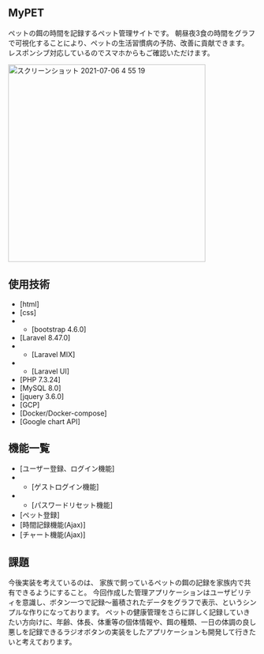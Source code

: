 

## MyPET

ペットの餌の時間を記録するペット管理サイトです。
朝昼夜3食の時間をグラフで可視化することにより、ペットの生活習慣病の予防、改善に貢献できます。
レスポンシブ対応しているのでスマホからもご確認いただけます。


<img width="400" alt="スクリーンショット 2021-07-06 4 55 19" src="https://user-images.githubusercontent.com/82766733/124514033-143ba780-de17-11eb-9640-806cf329cb9e.png">




## 使用技術

- [html]
- [css]
- - [bootstrap 4.6.0]
- [Laravel 8.47.0]
- - [Laravel MIX]
- - [Laravel UI]
- [PHP 7.3.24]
- [MySQL 8.0]
- [jquery 3.6.0]
- [GCP]
- [Docker/Docker-compose]
- [Google chart API]


## 機能一覧
- [ユーザー登録、ログイン機能]
- - [ゲストログイン機能]
- - [パスワードリセット機能]
- [ペット登録]
- [時間記録機能(Ajax)]
- [チャート機能(Ajax)]

## 課題
今後実装を考えているのは、
家族で飼っているペットの餌の記録を家族内で共有できるようにすること。
今回作成した管理アプリケーションはユーザビリティを意識し、ボタン一つで記録〜蓄積されたデータをグラフで表示、というシンプルな作りになっております。
ペットの健康管理をさらに詳しく記録していきたい方向けに、年齢、体長、体重等の個体情報や、餌の種類、一日の体調の良し悪しを記録できるラジオボタンの実装をしたアプリケーションも開発して行きたいと考えております。
